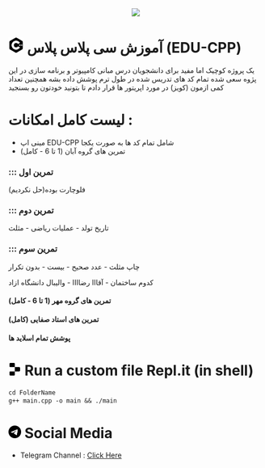 <div align="center"><img src="https://pub-f3b44c90882f4cd189da08d385eb4a7e.r2.dev/app.png" width="700"></div>

# <img src="https://raw.githubusercontent.com/ahspace7/EDU-CPP/main/object-storage/cpp.svg" width="30" heght="3-">  آموزش سی پلاس پلاس (EDU-CPP)
یک پروژه کوچیک اما مفید برای دانشجویان درس مبانی کامپیوتر و برنامه سازی
در این پژوه سعی شده تمام کد های تدریس شده در طول ترم پوشش داده بشه همچنین تعداد کمی ازمون  (کویز) در مورد اپریتور ها قرار دادم تا بتونید خودتون رو بسنجید

# لیست کامل امکانات :
- مینی اپ EDU-CPP  شامل تمام کد ها به صورت یکجا
- تمرین های گروه آبان (1 تا 6 - کامل)
### ::: تمرین اول

فلوچارت بوده(حل نکردیم)

### ::: تمرین دوم  

 تاریخ تولد -  عملیات ریاضی - مثلث

 ### ::: تمرین سوم

 چاپ مثلث - عدد صحیح - بیست - بدون تکرار


 کدوم ساختمان - آقااا رضاااا - والیبال دانشگاه ازاد
#### تمرین های گروه مهر (1 تا 6 - کامل)
#### تمرین های استاد صفایی (کامل)
#### پوشش تمام اسلاید ها

# <img src="https://raw.githubusercontent.com/ahspace7/EDU-CPP/main/object-storage/replit.svg" width="25" height="25"> Run a custom file Repl.it (in shell)
```run
cd FolderName
g++ main.cpp -o main && ./main
```
# <img src="https://raw.githubusercontent.com/ahspace7/EDU-CPP/main/object-storage/social.svg" width="25"> Social Media
- Telegram Channel : [Click Here](https://t.me/LE_CEIT_QIAU)
